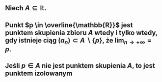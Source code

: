 ## Niech $A \subseteq \mathbb{R}$.
## Punkt $p \in \overline{\mathbb{R}}$ jest **punktem skupienia** zbioru $A$ wtedy i tylko wtedy, gdy istnieje ciąg $(a_n)\subset A\backslash \{p\}$, że $\lim_{n\rightarrow +\infty}=p$.
## Jeśli $p \in A$ nie jest punktem skupienia $A$, to jest **punktem izolowanym**